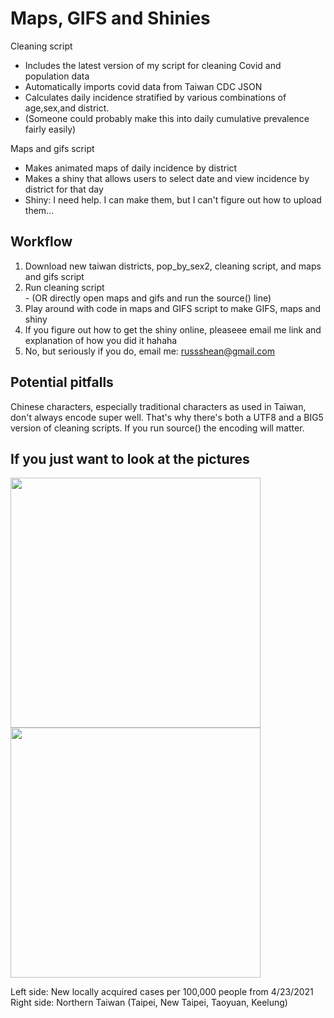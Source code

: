 # Maps, GIFS and Shinies

Cleaning script
 - Includes the latest version of my script for cleaning Covid and population data
 - Automatically imports covid data from Taiwan CDC JSON
 - Calculates daily incidence stratified by various combinations of age,sex,and district.    
 -  (Someone could probably make this into daily cumulative prevalence fairly easily)

Maps and gifs script
- Makes animated maps of daily incidence by district
- Makes a shiny that allows users to select date and view incidence by district for that day
 - Shiny: I need help. I can make them, but I can't figure out how to upload them...

## Workflow

1. Download new taiwan districts, pop_by_sex2, cleaning script, and maps and gifs script
2. Run cleaning script    
       - (OR directly open maps and gifs and run the source() line)
3. Play around with code in maps and GIFS script to make GIFS, maps and shiny
4. If you figure out how to get the shiny online, pleaseee email me link and explanation of how you did it hahaha
5. No, but seriously if you do, email me: russshean@gmail.com 

## Potential pitfalls
Chinese characters, especially traditional characters as used in Taiwan, don't always encode super well. That's why there's both a UTF8 and a BIG5 version of cleaning scripts.
If you run source() the encoding will matter. 

## If you just want to look at the pictures

<img src="https://github.com/Russell-Shean/Taiwancovid/blob/main/quanguo_inc.gif" width="400" height="400" /><img src="https://github.com/Russell-Shean/Taiwancovid/blob/main/beibu_inc.gif" width="400" height="400" />

Left side: New locally acquired cases per 100,000 people from 4/23/2021 
Right side: Northern Taiwan (Taipei, New Taipei, Taoyuan, Keelung)

